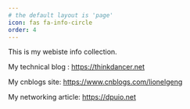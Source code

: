 ```yaml
---
# the default layout is 'page'
icon: fas fa-info-circle
order: 4
---
```


This is my webiste info collection.


My technical blog : https://thinkdancer.net

My cnblogs site: https://www.cnblogs.com/lionelgeng

My networking article: https://dpuio.net
